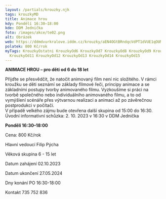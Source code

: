 ```yaml
---
layout: /partials/krouzky.njk
tags: krouzkyMD
title: Animace hrou
kdy: Pondělí 16:30–18:00
kde: DDM Jednička
foto: /images/akce/te02.png
alt: Obrázek
web: https://ddmdvurkralove.iddm.cz/krouzky/aEN4OGtBRndqcVdPT1dVUE1qOUMvTDFNREFhUTUvWmdPc1UyMzJ2bmo2Yz0=
polatek: 800 Kč/rok
myTags: KrouzkyOstatni KrouzkyOd6 KrouzkyOd7 KrouzkyOd8 KrouzkyOd9 KrouzkyOd10
  KrouzkyOd11 KrouzkyOd12 KrouzkyOd13 KrouzkyOd14 KrouzkyOd15
---
```



**ANIMACE HROU – pro děti od 6 do 18 let**

Přijďte se přesvědčit, že natočit animovaný film není nic složitého. V rámci kroužku se děti seznámí se základy filmové řeči, principy animace a se základními postupy tvorby animovaného filmu. Vyzkoušíme si práci na tvorbě společného nebo individuálního animovaného filmu, a to od vymýšlení scénáře přes výtvarnou realizaci a animaci až po závěrečnou postprodukci v počítači.\
V případě velkého zájmu bude otevřena další skupina od 15:00 do 16:30.\
Úvodní informativní schůzka: 2. 10. 2023 v 16:30 v DDM Jednička

**Pondělí 16:30–18:00**

Cena: 800 Kč/rok

Hlavní vedoucí Filip Pýcha

Věková skupina 6 - 15 let

Datum zahájení 02.10.2023

Datum ukončení 27.05.2024

Dny konání PO 16:30-18:00

Kontakt 735 752 836